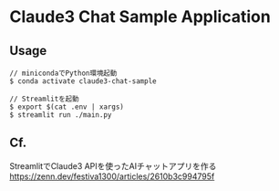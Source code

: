 # Claude3 Chat Sample Application

## Usage
```shell
// minicondaでPython環境起動
$ conda activate claude3-chat-sample

// Streamlitを起動
$ export $(cat .env | xargs)
$ streamlit run ./main.py 
```

## Cf.
StreamlitでClaude3 APIを使ったAIチャットアプリを作る
https://zenn.dev/festiva1300/articles/2610b3c994795f
